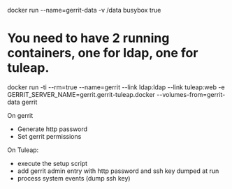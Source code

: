 docker run --name=gerrit-data -v /data busybox true

# You need to have 2 running containers, one for ldap, one for tuleap.

docker run -ti --rm=true --name=gerrit --link ldap:ldap --link tuleap:web -e GERRIT_SERVER_NAME=gerrit.gerrit-tuleap.docker --volumes-from=gerrit-data gerrit

On gerrit
- Generate http password
- Set gerrit permissions

On Tuleap:
- execute the setup script
- add gerrit admin entry with http password and ssh key dumped at run
- process system events (dump ssh key)

